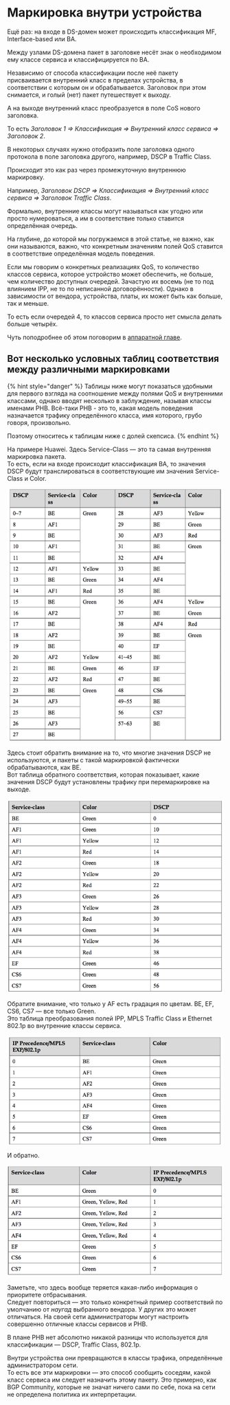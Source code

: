 # Маркировка внутри устройства

Ещё раз: на входе в DS-домен может происходить классификация MF, Interface-based или BA.

Между узлами DS-домена пакет в заголовке несёт знак о необходимом ему классе сервиса и классифицируется по BA.

Независимо от способа классификации после неё пакету присваивается внутренний класс в пределах устройства, в соответствии с которым он и обрабатывается. Заголовок при этом снимается, и голый \(нет\) пакет путешествует к выходу.

А на выходе внутренний класс преобразуется в поле CoS нового заголовка.

То есть _Заголовок 1 ⇒ Классификация ⇒ Внутренний класс сервиса ⇒ Заголовок 2_.

В некоторых случаях нужно отобразить поле заголовка одного протокола в поле заголовка другого, например, DSCP в Traffic Class.

Происходит это как раз через промежуточную внутреннюю маркировку.

Например, _Заголовок DSCP ⇒ Классификация ⇒ Внутренний класс сервиса ⇒ Заголовок Traffic Class_.

Формально, внутренние классы могут называться как угодно или просто нумероваться, а им в соответствие только ставится определённая очередь.

На глубине, до которой мы погружаемся в этой статье, не важно, как они называются, важно, что конкретным значениям полей QoS ставится в соответствие определённая модель поведения.

Если мы говорим о конкретных реализациях QoS, то количество классов сервиса, которое устройство может обеспечить, не больше, чем количество доступных очередей. Зачастую их восемь \(не то под влиянием IPP, не то по неписанной договорённости\). Однако в зависимости от вендора, устройства, платы, их может быть как больше, так и меньше.

То есть если очередей 4, то классов сервиса просто нет смысла делать больше четырёх.

Чуть поподробнее об этом поговорим в [аппаратной главе](../9.-apparatnaya-realizaciya-qos.md).

## **Вот несколько условных таблиц соответствия между различными маркировками**

{% hint style="danger" %}
Таблицы ниже могут показаться удобными для первого взгляда на соотношение между полями QoS и внутренними классами, однако вводят несколько в заблуждение, называя классы именами PHB. Всё-таки PHB - это то, какая модель поведения назначается трафику определённого класса, имя которого, грубо говоря, произвольно.

Поэтому относитесь к таблицам ниже с долей скепсиса.
{% endhint %}

На примере Huawei. Здесь Service-Class — это та самая внутренняя маркировка пакета.  
То есть, если на входе происходит классификация BA, то значения DSCP будут транслироваться в соответствующие им значения Service-Class и Color.

![](../../.gitbook/assets/image-55.png)

Здесь стоит обратить внимание на то, что многие значения DSCP не используются, и пакеты с такой маркировкой фактически обрабатываются, как BE.  
Вот таблица обратного соответствия, которая показывает, какие значения DSCP будут установлены трафику при перемаркировке на выходе.

![](../../.gitbook/assets/image-124.png)

Обратите внимание, что только у AF есть градация по цветам. BE, EF, CS6, CS7 — все только Green.  
Это таблица преобразования полей IPP, MPLS Traffic Class и Ethernet 802.1p во внутренние классы сервиса.

![](../../.gitbook/assets/image-187.png)

И обратно.

![](../../.gitbook/assets/image-126.png)

Заметьте, что здесь вообще теряется какая-либо информация о приоритете отбрасывания.  
Следует повториться — это только конкретный пример соответствий по умолчанию от _наугад_ выбранного вендора. У других это может отличаться. На своей сети администраторы могут настроить совершенно отличные классы сервисов и PHB.

В плане PHB нет абсолютно никакой разницы что используется для классификации — DSCP, Traffic Class, 802.1p.

Внутри устройства они превращаются в классы трафика, определённые администратором сети.  
То есть все эти маркировки — это способ сообщить соседям, какой класс сервиса им следует назначить этому пакету. Это примерно, как BGP Community, которые не значат ничего сами по себе, пока на сети не определена политика их интерпретации.

